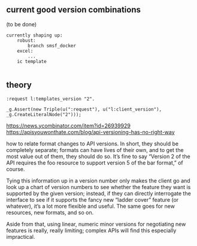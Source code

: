 
## current good version combinations 
(to be done)
```
currently shaping up:
	robust: 
		branch smsf_docker
	excel:
		...
	ic template 
	

```

## theory
```
:request l:templates_version "2".
```
```
_g.Assert(new Triple(u(":request"), u("l:client_version"), _g.CreateLiteralNode("2")));
```



https://news.ycombinator.com/item?id=26939929
	https://apisyouwonthate.com/blog/api-versioning-has-no-right-way



how to relate format changes to API versions. In short, they should be completely separate; formats can have lives of their own, and to get the most value out of them, they should do so. It’s fine to say “Version 2 of the API requires the foo resource to support version 5 of the bar format,” of course.

Tying this information up in a version number only makes the client go and look up a chart of version numbers to see whether the feature they want is supported by the given version; instead, if they can directly interrogate the interface to see if it supports the fancy new “ladder cover” feature (or whatever), it’s a lot more flexible and useful. The same goes for new resources, new formats, and so on.

Aside from that, using linear, numeric minor versions for negotiating new features is really, really limiting; complex APIs will find this especially impractical.
